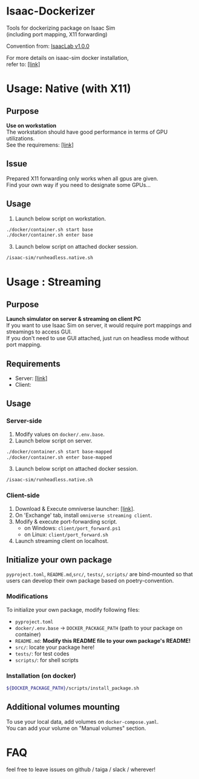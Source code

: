 # Isaac-Dockerizer

Tools for dockerizing package on Isaac Sim  
(including port mapping, X11 forwarding)  

Convention from: [IsaacLab v1.0.0](https://github.com/isaac-sim/IsaacLab/tree/v1.0.0/docker)  

For more details on isaac-sim docker installation,  
refer to: [[link]](https://docs.omniverse.nvidia.com/isaacsim/latest/installation/install_container.html)  

# Usage: Native (with X11)
## Purpose
**Use on workstation**  
The workstation should have good performance in terms of GPU utilizations.  
See the requiremens: [[link]](https://docs.omniverse.nvidia.com/isaacsim/latest/installation/requirements.html)

## Issue
Prepared X11 forwarding only works when all gpus are given.  
Find your own way if you need to designate some GPUs...  

## Usage
1. Launch below script on workstation.
```bash
./docker/container.sh start base
./docker/container.sh enter base
```
3. Launch below script on attached docker session.
```bash
/isaac-sim/runheadless.native.sh
```

# Usage : Streaming
## Purpose
**Launch simulator on server & streaming on client PC**  
If you want to use Isaac Sim on server, it would require port mappings and streamings to access GUI.  
If you don't need to use GUI attached, just run on headless mode without port mapping.  

## Requirements
- Server: [[link]](https://docs.omniverse.nvidia.com/isaacsim/latest/installation/requirements.html)
- Client: 

## Usage
### Server-side
1. Modify values on `docker/.env.base`.
2. Launch below script on server.
```bash
./docker/container.sh start base-mapped
./docker/container.sh enter base-mapped
```
3. Launch below script on attached docker session.
```bash
/isaac-sim/runheadless.native.sh
```
### Client-side
1. Download & Execute omniverse launcher: [[link]](https://developer.nvidia.com/omniverse#section-getting-started).
2. On 'Exchange' tab, install `omniverse streaming client`.
3. Modify & execute port-forwarding script.
    - on Windows: `client/port_forward.ps1`
    - on Linux: `client/port_forward.sh`
4. Launch streaming client on localhost.

## Initialize your own package
`pyproject.toml`, `README.md`,`src/`, `tests/`, `scripts/` are bind-mounted so that users can develop their own package based on poetry-convention.  
### Modifications
To initialize your own package, modify following files:  
- `pyproject.toml`
- `docker/.env.base` -> `DOCKER_PACKAGE_PATH` (path to your package on container)
- `README.md`: **Modify this README file to your own package's README!**
- `src/`: locate your package here!
- `tests/`: for test codes
- `scripts/`: for shell scripts

### Installation (on docker)
```bash
${DOCKER_PACKAGE_PATH}/scripts/install_package.sh
```

## Additional volumes mounting  
To use your local data, add volumes on `docker-compose.yaml`.  
You can add your volume on "Manual volumes" section.  

# FAQ
feel free to leave issues on github / taiga / slack / wherever!